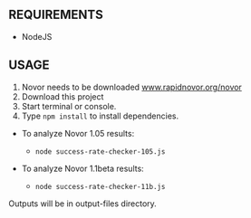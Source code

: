 ## REQUIREMENTS
- NodeJS

## USAGE
1) Novor needs to be downloaded www.rapidnovor.org/novor
2) Download this project
3) Start terminal or console.
4) Type `npm install` to install dependencies.

* To analyze Novor 1.05 results:
    * `node success-rate-checker-105.js`

* To analyze Novor 1.1beta results:
    * `node success-rate-checker-11b.js`

Outputs will be in output-files directory.